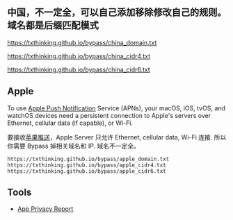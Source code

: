 ## 中国，不一定全，可以自己添加移除修改自己的规则。域名都是后缀匹配模式

https://txthinking.github.io/bypass/china_domain.txt

https://txthinking.github.io/bypass/china_cidr4.txt

https://txthinking.github.io/bypass/china_cidr6.txt

## Apple

To use [Apple Push Notification](https://www.txthinking.com/talks/articles/brook-en.article#apple-push-problem) Service (APNs), your macOS, iOS, tvOS, and watchOS devices need a persistent connection to Apple's servers over Ethernet, cellular data (if capable), or Wi-Fi.

要接收[苹果推送](https://www.txthinking.com/talks/articles/brook.article#apple-%E6%8E%A8%E9%80%81%E9%97%AE%E9%A2%98)，Apple Server 只允许 Ethernet, cellular data, Wi-Fi 连接. 所以你需要 Bypass 掉相关域名和 IP. 域名不一定全。

```
https://txthinking.github.io/bypass/apple_domain.txt
https://txthinking.github.io/bypass/apple_cidr4.txt
https://txthinking.github.io/bypass/apple_cidr6.txt
```

## Tools

-   [App Privacy Report](https://www.txthinking.com/vioeye.html)
